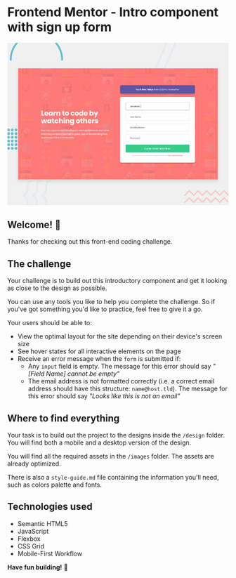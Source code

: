 # Frontend Mentor - Intro component with sign up form

![Design preview for the Intro component with sign up form coding challenge](./design/desktop-preview.jpg)

## Welcome! 👋

Thanks for checking out this front-end coding challenge.

## The challenge

Your challenge is to build out this introductory component and get it looking as close to the design as possible.

You can use any tools you like to help you complete the challenge. So if you've got something you'd like to practice, feel free to give it a go.

Your users should be able to:

- View the optimal layout for the site depending on their device's screen size
- See hover states for all interactive elements on the page
- Receive an error message when the `form` is submitted if:
  - Any `input` field is empty. The message for this error should say *"[Field Name] cannot be empty"*
  - The email address is not formatted correctly (i.e. a correct email address should have this structure: `name@host.tld`). The message for this error should say *"Looks like this is not an email"*

## Where to find everything

Your task is to build out the project to the designs inside the `/design` folder. You will find both a mobile and a desktop version of the design. 

You will find all the required assets in the `/images` folder. The assets are already optimized.

There is also a `style-guide.md` file containing the information you'll need, such as colors palette and fonts.

## Technologies used

- Semantic HTML5
- JavaScript
- Flexbox
- CSS Grid
- Mobile-First Workflow

**Have fun building!** 🚀